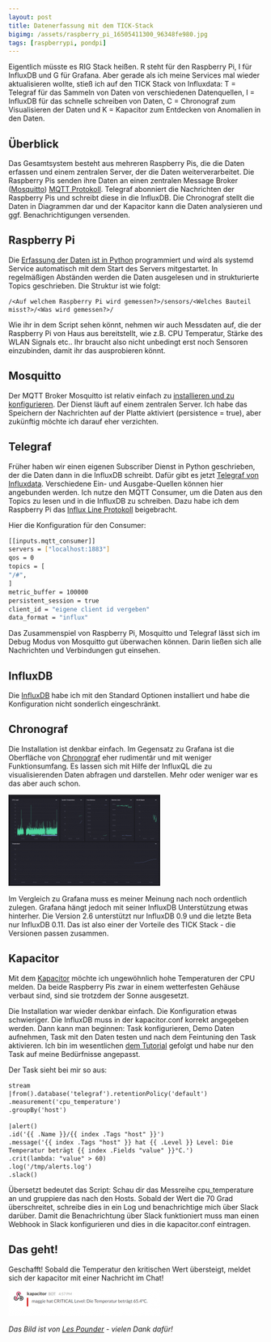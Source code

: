 ```yaml
---
layout: post
title: Datenerfassung mit dem TICK-Stack
bigimg: /assets/raspberry_pi_16505411300_96348fe980.jpg
tags: [raspberrypi, pondpi]
---
```


Eigentlich müsste es RIG Stack heißen. R steht für den Raspberry Pi, I für InfluxDB und G für Grafana. Aber gerade als ich meine Services mal wieder aktualisieren wollte, stieß ich auf den TICK Stack von Influxdata: T = Telegraf für das Sammeln von Daten von verschiedenen Datenquellen, I = InfluxDB für das schnelle schreiben von Daten, C = Chronograf zum Visualisieren der Daten und K = Kapacitor zum Entdecken von Anomalien in den Daten.

## Überblick

Das Gesamtsystem besteht aus mehreren Raspberry Pis, die die Daten erfassen und einem zentralen Server, der die Daten weiterverarbeitet. Die Raspberry Pis senden ihre Daten an einen zentralen Message Broker ([Mosquitto](http://mosquitto.org/)) [MQTT Protokoll](http://mqtt.org/). Telegraf abonniert die Nachrichten der Raspberry Pis und schreibt diese in die InfluxDB. Die Chronograf stellt die Daten in Diagrammen dar und der Kapacitor kann die Daten analysieren und ggf. Benachrichtigungen versenden.

## Raspberry Pi

Die [Erfassung der Daten ist in Python](https://github.com/meinjens/home-control-pi/blob/master/monitor/mqtt_client.py) programmiert und wird als systemd Service automatisch mit dem Start des Servers mitgestartet. In regelmäßigen Abständen werden die Daten ausgelesen und in strukturierte Topics geschrieben. Die Struktur ist wie folgt:

```
/<Auf welchem Raspberry Pi wird gemessen?>/sensors/<Welches Bauteil misst?>/<Was wird gemessen?>/
```

Wie ihr in dem Script sehen könnt, nehmen wir auch Messdaten auf, die der Raspberry Pi von Haus aus bereitstellt, wie z.B. CPU Temperatur, Stärke des WLAN Signals etc.. Ihr braucht also nicht unbedingt erst noch Sensoren einzubinden, damit ihr das ausprobieren könnt.

## Mosquitto

Der MQTT Broker Mosquitto ist relativ einfach zu [installieren und zu konfigurieren](http://mosquitto.org/man/mosquitto-conf-5.html). Der Dienst läuft auf einem zentralen Server. Ich habe das Speichern der Nachrichten auf der Platte aktiviert (persistence = true), aber zukünftig möchte ich darauf eher verzichten.

## Telegraf

Früher haben wir einen eigenen Subscriber Dienst in Python geschrieben, der die Daten dann in die InfluxDB schreibt. Dafür gibt es jetzt [Telegraf von Influxdata](https://influxdata.com/time-series-platform/telegraf/). Verschiedene Ein- und Ausgabe-Quellen können hier angebunden werden. Ich nutze den MQTT Consumer, um die Daten aus den Topics zu lesen und in die InfluxDB zu schreiben. Dazu habe ich dem Raspberry Pi das [Influx Line Protokoll](https://docs.influxdata.com/influxdb/v0.12/write_protocols/line/) beigebracht.

Hier die Konfiguration für den Consumer:

```bash
[[inputs.mqtt_consumer]]
servers = ["localhost:1883"]
qos = 0  
topics = [
"/#",  
]
metric_buffer = 100000  
persistent_session = true  
client_id = "eigene client id vergeben"  
data_format = "influx"
```

Das Zusammenspiel von Raspberry Pi, Mosquitto und Telegraf lässt sich im Debug Modus von Mosquitto gut überwachen können. Darin ließen sich alle Nachrichten und Verbindungen gut einsehen.

## InfluxDB

Die [InfluxDB](https://influxdata.com/time-series-platform/influxdb/) habe ich mit den Standard Optionen installiert und habe die Konfiguration nicht sonderlich eingeschränkt.

## Chronograf

Die Installation ist denkbar einfach. Im Gegensatz zu Grafana ist die Oberfläche von [Chronograf](https://influxdata.com/time-series-platform/chronograf/) eher rudimentär und mit weniger Funktionsumfang. Es lassen sich mit Hilfe der InfluxQL die zu visualisierenden Daten abfragen und darstellen. Mehr oder weniger war es das aber auch schon.

[![Chronograf-Dashboard](/assets/Chronograf-Dashboard-300x180.png)](/assets/Chronograf-Dashboard.png)

Im Vergleich zu Grafana muss es meiner Meinung nach noch ordentlich zulegen. Grafana hängt jedoch mit seiner InfluxDB Unterstützung etwas hinterher. Die Version 2.6 unterstützt nur InfluxDB 0.9 und die letzte Beta nur InfluxDB 0.11. Das ist also einer der Vorteile des TICK Stack - die Versionen passen zusammen.

## Kapacitor

Mit dem [Kapacitor](https://influxdata.com/time-series-platform/kapacitor/) möchte ich ungewöhnlich hohe Temperaturen der CPU melden. Da beide Raspberry Pis zwar in einem wetterfesten Gehäuse verbaut sind, sind sie trotzdem der Sonne ausgesetzt.

Die Installation war wieder denkbar einfach. Die Konfiguration etwas schwieriger. Die InfluxDB muss in der kapacitor.conf korrekt angegeben werden. Dann kann man beginnen: Task konfigurieren, Demo Daten aufnehmen, Task mit den Daten testen und nach dem Feintuning den Task aktivieren. Ich bin im wesentlichen [dem Tutorial](https://docs.influxdata.com/kapacitor/v0.12/introduction/getting_started/) gefolgt und habe nur den Task auf meine Bedürfnisse angepasst.

Der Task sieht bei mir so aus:  
```
stream  
|from().database('telegraf').retentionPolicy('default')  
.measurement('cpu_temperature')  
.groupBy('host')

|alert()
.id('{{ .Name }}/{{ index .Tags "host" }}')  
.message('{{ index .Tags "host" }} hat {{ .Level }} Level: Die Temperatur beträgt {{ index .Fields "value" }}°C.')  
.crit(lambda: "value" > 60)  
.log('/tmp/alerts.log')  
.slack()  
```

Übersetzt bedeutet das Script: Schau dir das Messreihe cpu_temperature an und gruppiere das nach den Hosts. Sobald der Wert die 70 Grad überschreitet, schreibe dies in ein Log und benachrichtige mich über Slack darüber. Damit die Benachrichtung über Slack funktioniert muss man einen Webhook in Slack konfigurieren und dies in die kapacitor.conf eintragen.

## Das geht!

Geschafft! Sobald die Temperatur den kritischen Wert übersteigt, meldet sich der kapacitor mit einer Nachricht im Chat!

[![slack-message](/assets/slack-message-300x53.png)](/assets/slack-message.png)

_Das Bild ist von [Les Pounder](https://www.flickr.com/photos/biglesp/) - vielen Dank dafür!_